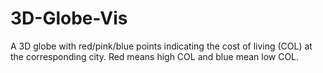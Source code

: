 # 3D-Globe-Vis
A 3D globe with red/pink/blue points indicating the cost of living (COL) at the corresponding city. Red means high COL and blue mean low COL.
